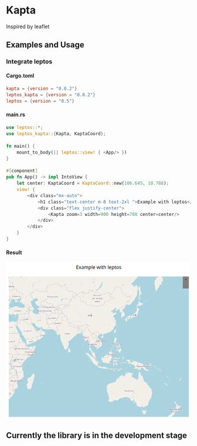 # Kapta

Inspired by leaflet

## Examples and Usage

### Integrate leptos

#### Cargo.toml

```toml
kapta = {version = "0.0.2"}
leptos_kapta = {version = "0.0.2"}
leptos = {version = "0.5"}
```

#### main.rs

```rust
use leptos::*;
use leptos_kapta::{Kapta, KaptaCoord};

fn main() {    
    mount_to_body(|| leptos::view! { <App/> })
}

#[component]
pub fn App() -> impl IntoView {
    let center: KaptaCoord = KaptaCoord::new(106.645, 10.788);
    view! {
        <div class="mx-auto">
            <h1 class="text-center m-8 text-2xl ">Example with leptos</h1>
            <div class="flex justify-center">
                <Kapta zoom=3 width=900 height=700 center=center/>
            </div>
        </div>
    }
}
```

#### Result

![Leptos Example](./examples/assets/integrate_leptos.png)

## Currently the library is in the development stage
